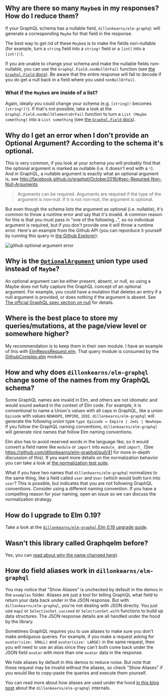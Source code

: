## Why are there so many `Maybe`s in my responses? How do I reduce them?

If your GraphQL schema has a nullable field, `dillonkearns/elm-graphql` will generate a corresponding `Maybe` for that field in the response.

The best way to get rid of these `Maybe`s is to make the fields non-nullable (for example, turn a `string` field into a `string!` field or a `[int]` into a `[int!]!`).

If you are unable to change your schema and make the nullable fields non-nullable, you can use the `Graphql.Field.nonNullOrFail` function (see [the `Graphql.Field` docs](http://package.elm-lang.org/packages/dillonkearns/elm-graphql/latest/Graphql-Field#)). Be aware that the entire response will fail to decode if you do get a null back in a field where you used `nonNullOrFail`.

### What if the `Maybe`s are inside of a list?

Again, ideally you could change your schema (e.g. `[string]!` becomes `[string!]!`). If that's not possible, take a look at the `Graphql.Field.nonNullElementsOrFail` function to turn a `List (Maybe something)` into a `List something` (see [the `Graphql.Field` docs](http://package.elm-lang.org/packages/dillonkearns/elm-graphql/latest/Graphql-Field#)).

## Why do I get an error when I don't provide an Optional Argument? According to the schema it's optional.

This is very common, if you look at your schema you will probably find that the optional argument is marked as nullable (i.e. it doesn't end with a `!`). And in GraphQL, a nullable argument is exactly what an optional argument is, see http://facebook.github.io/graphql/October2016/#sec-Required-Non-Null-Arguments

> Arguments can be required. Arguments are required if the type of the argument is non‐null. If it is not non‐null, the argument is optional.

But even though the schema lists the argument as optional (i.e. nullable), it's common to throw a runtime error and say that it's invalid. A common reason for this is that you must pass in "one of the following...", so no individual argument is required, but if you don't provide one it will throw a runtime error. Here's an example from the Github API (you can reporduce it yourself by running this query in [the Github Explorer](https://developer.github.com/v4/explorer/)):

![github optional argument error](https://raw.githubusercontent.com/dillonkearns/elm-graphql/master/assets/github-optional-arg-error.png)

## Why is the [`OptionalArgument`](http://package.elm-lang.org/packages/dillonkearns/elm-graphql/10.0.0/Graphql-OptionalArgument) union type used instead of `Maybe`?

An optional argument can be either present, absent, or null, so using a Maybe does not fully capture the GraphQL concept of an optional argument. For example, you could have a mutation that deletes an entry if a null argument is provided, or does nothing if the argument is absent. See [The official GraphQL spec section on null](http://facebook.github.io/graphql/October2016/#sec-Null-Value) for details.

## Where is the best place to store my queries/mutations, at the page/view level or somewhere higher?

My recommendation is to keep them in their own module. I have an example of this with [ElmReposRequest.elm](https://github.com/dillonkearns/elm-graphql/blob/master/examples/src/ElmReposRequest.elm).
That query module is consumed by the [GithubComplex.elm](https://github.com/dillonkearns/elm-graphql/blob/master/examples/src/GithubComplex.elm#L44-L46) module.

## How and why does `dillonkearns/elm-graphql` change some of the names from my GraphQL schema?

Some GraphQL names are invalid in Elm, and others are not idiomatic and would sound awkard in the context of Elm code.
For example, it is conventional to name a Union's values with all caps in GraphQL, like a union `Episode` with values `NEWHOPE`, `EMPIRE`, `JEDI`. `dillonkearns/elm-graphql` will generate the following union type `type Episode = Empire | Jedi | Newhope`. If you follow the GraphQL naming conventions, `dillonkearns/elm-graphql` will generate nice names that follow Elm naming conventions.

Elm also has to avoid reserved words in the language like, so it would convert a field name like `module` or `import` into `module_` and `import_` (See https://github.com/dillonkearns/elm-graphql/pull/41 for more in-depth discussion of this). If you want more details on the normalization behavior you can take a look at [the normalization test suite](https://github.com/dillonkearns/elm-graphql/blob/master/tests/Generator/NormalizeTests.elm).

What if you have two names that `dillonkearns/elm-graphql` normalizes to the same thing, like a field called `user` and `User` (which would both turn into `user`? This is possible, but indicates that you are not following GraphQL conventions. Consider using a different naming convention. If you have a compelling reason for your naming, open an issue so we can discuss the normalization strategy.

## How do I upgrade to Elm 0.19?

Take a look at the [`dillonkearns/elm-graphql` Elm 0.19 upgrade guide](https://github.com/dillonkearns/elm-graphql/blob/master/docs/elm-19-upgrade.md).

## Wasn't this library called Graphqelm before?

Yes, you can [read about why the name changed here](https://github.com/dillonkearns/elm-graphql/issues/23)).

## How do field aliases work in `dillonkearns/elm-graphql`

You may notice that "Show Aliases" is unchecked by default in the demos in the `examples` folder.
Aliases are just a tool for telling GraphQL what field to return your data back under
in the JSON response. But with `dillonkearns/elm-graphql`, you're not dealing with
JSON directly. You just use `map2` or `SelectionSet.succeed` or `SelectionSet.with` functions
to build up data structures. The JSON response details are all handled under the hood by
the library.

Sometimes GraphQL requires you to use aliases to make sure you don't make ambiguous
queries. For example, if you make a request asking for `avatar(size: SMALL)` and
`avatar(size: LARGE)` in the same request, then you will need to use an alias
since they can't both come back under the JSON field `avatar` with more than
one `avatar` data in the response.

We hide aliases by default in this demos to reduce noise. But note that
these request may be invalid without the aliases, so check "Show Aliases"
if you would like to copy-paste the queries and execute them yourself.

You can read more about how aliases are used under the hood [in this blog
post](https://medium.com/@dillonkearns/how-elm-guides-towards-simplicity-3d34685dc33c)
about the `dillonkearns/elm-graphql` internals.
